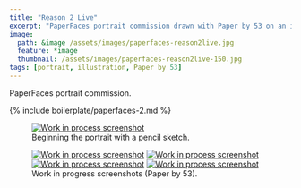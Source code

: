 ```yaml
---
title: "Reason 2 Live"
excerpt: "PaperFaces portrait commission drawn with Paper by 53 on an iPad."
image: 
  path: &image /assets/images/paperfaces-reason2live.jpg 
  feature: *image
  thumbnail: /assets/images/paperfaces-reason2live-150.jpg
tags: [portrait, illustration, Paper by 53]
---
```


PaperFaces portrait commission.

{% include boilerplate/paperfaces-2.md %}

<figure>
	<a href="{{ site.url }}/assets/images/paperfaces-reason2live-process-1-lg.jpg"><img src="{{ site.url }}/assets/images/paperfaces-reason2live-process-1-750.jpg" alt="Work in process screenshot"></a>
	<figcaption>Beginning the portrait with a pencil sketch.</figcaption>
</figure>

<figure class="half">
	<a href="{{ site.url }}/assets/images/paperfaces-reason2live-process-2-lg.jpg"><img src="{{ site.url }}/assets/images/paperfaces-reason2live-process-2-600.jpg" alt="Work in process screenshot"></a>
	<a href="{{ site.url }}/assets/images/paperfaces-reason2live-process-3-lg.jpg"><img src="{{ site.url }}/assets/images/paperfaces-reason2live-process-3-600.jpg" alt="Work in process screenshot"></a>
	<a href="{{ site.url }}/assets/images/paperfaces-reason2live-process-4-lg.jpg"><img src="{{ site.url }}/assets/images/paperfaces-reason2live-process-4-600.jpg" alt="Work in process screenshot"></a>
	<a href="{{ site.url }}/assets/images/paperfaces-reason2live-process-5-lg.jpg"><img src="{{ site.url }}/assets/images/paperfaces-reason2live-process-5-600.jpg" alt="Work in process screenshot"></a>
	<figcaption>Work in progress screenshots (Paper by 53).</figcaption>
</figure>
